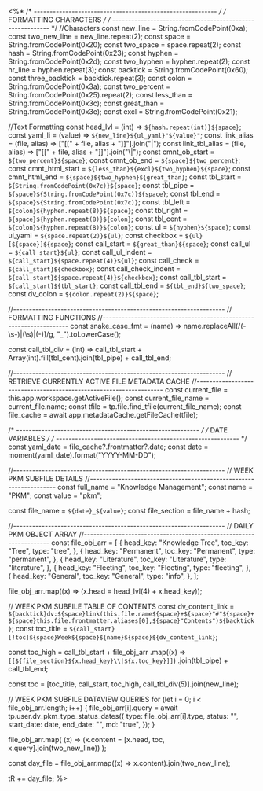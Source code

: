 <%*
/* ---------------------------------------------------------- */
/*                    FORMATTING CHARACTERS                   */
/* ---------------------------------------------------------- */
//Characters
const new_line = String.fromCodePoint(0xa);
const two_new_line = new_line.repeat(2);
const space = String.fromCodePoint(0x20);
const two_space = space.repeat(2);
const hash = String.fromCodePoint(0x23);
const hyphen = String.fromCodePoint(0x2d);
const two_hyphen = hyphen.repeat(2);
const hr_line = hyphen.repeat(3);
const backtick = String.fromCodePoint(0x60);
const three_backtick = backtick.repeat(3);
const colon = String.fromCodePoint(0x3a);
const two_percent = String.fromCodePoint(0x25).repeat(2);
const less_than = String.fromCodePoint(0x3c);
const great_than = String.fromCodePoint(0x3e);
const excl = String.fromCodePoint(0x21);

//Text Formatting
const head_lvl = (int) => `${hash.repeat(int)}${space}`;
const yaml_li = (value) => `${new_line}${ul_yaml}"${value}"`;
const link_alias = (file, alias) => ["[[" + file, alias + "]]"].join("|");
const link_tbl_alias = (file, alias) => ["[[" + file, alias + "]]"].join("\\|");
const cmnt_ob_start = `${two_percent}${space}`;
const cmnt_ob_end = `${space}${two_percent}`;
const cmnt_html_start = `${less_than}${excl}${two_hyphen}${space}`;
const cmnt_html_end = `${space}${two_hyphen}${great_than}`;
const tbl_start = `${String.fromCodePoint(0x7c)}${space}`;
const tbl_pipe = `${space}${String.fromCodePoint(0x7c)}${space}`;
const tbl_end = `${space}${String.fromCodePoint(0x7c)}`;
const tbl_left = `${colon}${hyphen.repeat(8)}${space}`;
const tbl_right = `${space}${hyphen.repeat(8)}${colon}`;
const tbl_cent = `${colon}${hyphen.repeat(8)}${colon}`;
const ul = `${hyphen}${space}`;
const ul_yaml = `${space.repeat(2)}${ul}`;
const checkbox = `${ul}[${space}]${space}`;
const call_start = `${great_than}${space}`;
const call_ul = `${call_start}${ul}`;
const call_ul_indent = `${call_start}${space.repeat(4)}${ul}`;
const call_check = `${call_start}${checkbox}`;
const call_check_indent = `${call_start}${space.repeat(4)}${checkbox}`;
const call_tbl_start = `${call_start}${tbl_start}`;
const call_tbl_end = `${tbl_end}${two_space}`;
const dv_colon = `${colon.repeat(2)}${space}`;

//-------------------------------------------------------------------
// FORMATTING FUNCTIONS
//-------------------------------------------------------------------
const snake_case_fmt = (name) =>
  name.replaceAll(/(\-\s\-)|(\s)|(\-)]/g, "_").toLowerCase();

const call_tbl_div = (int) =>
  call_tbl_start + Array(int).fill(tbl_cent).join(tbl_pipe) + call_tbl_end;

//-------------------------------------------------------------------
// RETRIEVE CURRENTLY ACTIVE FILE METADATA CACHE
//-------------------------------------------------------------------
const current_file = this.app.workspace.getActiveFile();
const current_file_name = current_file.name;
const tfile = tp.file.find_tfile(current_file_name);
const file_cache = await app.metadataCache.getFileCache(tfile);

/* ---------------------------------------------------------- */
/*                       DATE VARIABLES                       */
/* ---------------------------------------------------------- */
const yaml_date = file_cache?.frontmatter?.date;
const date = moment(yaml_date).format("YYYY-MM-DD");

//-------------------------------------------------------------------
// WEEK PKM SUBFILE DETAILS
//-------------------------------------------------------------------
const full_name = "Knowledge Management";
const name = "PKM";
const value = "pkm";

const file_name = `${date}_${value}`;
const file_section = file_name + hash;

//-------------------------------------------------------------------
// DAILY PKM OBJECT ARRAY
//-------------------------------------------------------------------
const file_obj_arr = [
  {
    head_key: "Knowledge Tree",
    toc_key: "Tree",
    type: "tree",
  },
  {
    head_key: "Permanent",
    toc_key: "Permanent",
    type: "permanent",
  },
  {
    head_key: "Literature",
    toc_key: "Literature",
    type: "literature",
  },
  {
    head_key: "Fleeting",
    toc_key: "Fleeting",
    type: "fleeting",
  },
  {
    head_key: "General",
    toc_key: "General",
    type: "info",
  },
];

file_obj_arr.map((x) => (x.head = head_lvl(4) + x.head_key));

// WEEK PKM SUBFILE TABLE OF CONTENTS
const dv_content_link = `${backtick}dv:${space}link(this.file.name${space}+${space}"#"${space}+${space}this.file.frontmatter.aliases[0],${space}"Contents")${backtick}`;
const toc_title = `${call_start}[!toc]${space}Week${space}${name}${space}${dv_content_link}`;

const toc_high =
  call_tbl_start +
  file_obj_arr
    .map((x) => `[[${file_section}${x.head_key}\\|${x.toc_key}]]`)
    .join(tbl_pipe) +
  call_tbl_end;

const toc = [toc_title, call_start, toc_high, call_tbl_div(5)].join(new_line);

// WEEK PKM SUBFILE DATAVIEW QUERIES
for (let i = 0; i < file_obj_arr.length; i++) {
  file_obj_arr[i].query = await tp.user.dv_pkm_type_status_dates({
    type: file_obj_arr[i].type,
    status: "",
    start_date: date,
    end_date: "",
    md: "true",
  });
}

file_obj_arr.map(
  (x) => (x.content = [x.head, toc, x.query].join(two_new_line))
);

const day_file = file_obj_arr.map((x) => x.content).join(two_new_line);

tR += day_file;
%>
